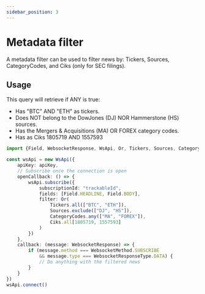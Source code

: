 ```yaml
---
sidebar_position: 3
---
```


# Metadata filter

A metadata filter can be used to filter news by: Tickers, Sources, CategoryCodes, and Ciks (only for SEC filings).

## Usage

This query will retrieve if ANY is true:

* Has "BTC" AND "ETH" as tickers.
* Does NOT belong to the DowJones (DJ) NOR Hammerstone (HS) sources.
* Has the Mergers & Acquisitions (MA) OR FOREX category codes.
* Has as Ciks 1805719 AND 1557593

````typescript
import {Field, WebsocketResponse, WsApi, Or, Tickers, Sources, CategoryCodes, Ciks} from "newsware";

const wsApi = new WsApi({
    apiKey: apiKey,
    // Subscribe once the connection is open
    openCallback: () => {
        wsApi.subscribe({
            subscriptionId: "trackableId",
            fields: [Field.HEADLINE, Field.BODY],
            filter: Or(
                Tickers.all(["BTC", "ETH"]),
                Sources.exclude(["DJ", "HS"]),
                CategoryCodes.any(["MA", "FOREX"]),
                Ciks.all[1805719, 1557593]
            )
        })
    },
    callback: (message: WebsocketResponse) => {
        if (message.method === WebsocketMethod.SUBSCRIBE
            && message.type === WebsocketResponseType.DATA) {
            // Do anything with the filtered news
        }
    }
})
wsApi.connect()
````

